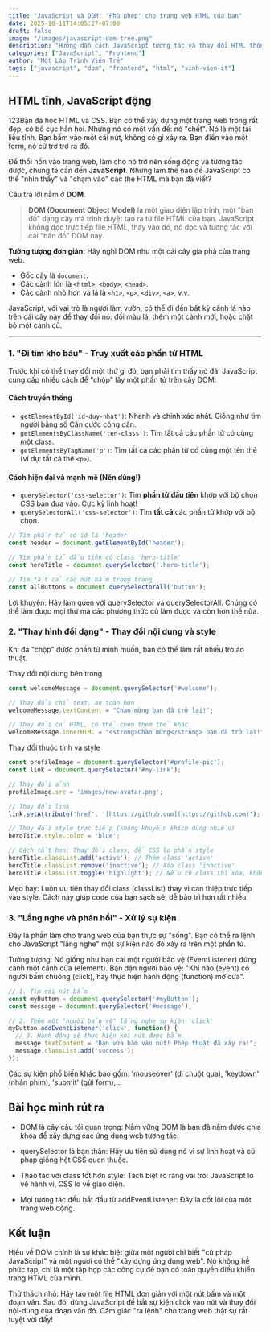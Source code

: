 ```yaml
---
title: "JavaScript và DOM: 'Phù phép' cho trang web HTML của bạn"
date: 2025-10-11T14:05:27+07:00
draft: false
image: "/images/javascript-dom-tree.png"
description: "Hướng dẫn cách JavaScript tương tác và thay đổi HTML thông qua DOM. Học cách truy xuất, thay đổi phần tử và xử lý sự kiện click một cách dễ hiểu."
categories: ["JavaScript", "Frontend"]
author: "Một Lập Trình Viên Trẻ"
tags: ["javascript", "dom", "frontend", "html", "sinh-vien-it"]
---
```


## HTML tĩnh, JavaScript động

123Bạn đã học HTML và CSS. Bạn có thể xây dựng một trang web trông rất đẹp, có bố cục hẳn hoi. Nhưng nó có một vấn đề: nó "chết". Nó là một tài liệu tĩnh. Bạn bấm vào một cái nút, không có gì xảy ra. Bạn điền vào một form, nó cứ trơ trơ ra đó.

Để thổi hồn vào trang web, làm cho nó trở nên sống động và tương tác được, chúng ta cần đến **JavaScript**. Nhưng làm thế nào để JavaScript có thể "nhìn thấy" và "chạm vào" các thẻ HTML mà bạn đã viết?

Câu trả lời nằm ở **DOM**.

> **DOM (Document Object Model)** là một giao diện lập trình, một "bản đồ" dạng cây mà trình duyệt tạo ra từ file HTML của bạn. JavaScript không đọc trực tiếp file HTML, thay vào đó, nó đọc và tương tác với cái "bản đồ" DOM này.

**Tưởng tượng đơn giản:** Hãy nghĩ DOM như một cái cây gia phả của trang web.
-   Gốc cây là `document`.
-   Các cành lớn là `<html>`, `<body>`, `<head>`.
-   Các cành nhỏ hơn và lá là `<h1>`, `<p>`, `<div>`, `<a>`, v.v.

JavaScript, với vai trò là người làm vườn, có thể đi đến bất kỳ cành lá nào trên cái cây này để thay đổi nó: đổi màu lá, thêm một cành mới, hoặc chặt bỏ một cành cũ.



---

### 1. "Đi tìm kho báu" - Truy xuất các phần tử HTML

Trước khi có thể thay đổi một thứ gì đó, bạn phải tìm thấy nó đã. JavaScript cung cấp nhiều cách để "chộp" lấy một phần tử trên cây DOM.

#### Cách truyền thống
-   `getElementById('id-duy-nhat')`: Nhanh và chính xác nhất. Giống như tìm người bằng số Căn cước công dân.
-   `getElementsByClassName('ten-class')`: Tìm tất cả các phần tử có cùng một class.
-   `getElementsByTagName('p')`: Tìm tất cả các phần tử có cùng một tên thẻ (ví dụ: tất cả thẻ `<p>`).

#### Cách hiện đại và mạnh mẽ (Nên dùng!)
-   `querySelector('css-selector')`: Tìm **phần tử đầu tiên** khớp với bộ chọn CSS bạn đưa vào. Cực kỳ linh hoạt!
-   `querySelectorAll('css-selector')`: Tìm **tất cả** các phần tử khớp với bộ chọn.

```javascript
// Tìm phần tử có id là 'header'
const header = document.getElementById('header');

// Tìm phần tử đầu tiên có class 'hero-title'
const heroTitle = document.querySelector('.hero-title');

// Tìm tất cả các nút bấm trong trang
const allButtons = document.querySelectorAll('button');
```
Lời khuyên: Hãy làm quen với querySelector và querySelectorAll. Chúng có thể làm được mọi thứ mà các phương thức cũ làm được và còn hơn thế nữa.

### 2. "Thay hình đổi dạng" - Thay đổi nội dung và style
Khi đã "chộp" được phần tử mình muốn, bạn có thể làm rất nhiều trò ảo thuật.

Thay đổi nội dung bên trong
```javascript
const welcomeMessage = document.querySelector('#welcome');

// Thay đổi chỉ text, an toàn hơn
welcomeMessage.textContent = "Chào mừng bạn đã trở lại!"; 

// Thay đổi cả HTML, có thể chèn thêm thẻ khác
welcomeMessage.innerHTML = "<strong>Chào mừng</strong> bạn đã trở lại!";
```
Thay đổi thuộc tính và style
```javascript
const profileImage = document.querySelector('#profile-pic');
const link = document.querySelector('#my-link');

// Thay đổi ảnh
profileImage.src = 'images/new-avatar.png';

// Thay đổi link
link.setAttribute('href', '[https://github.com](https://github.com)');

// Thay đổi style trực tiếp (không khuyến khích dùng nhiều)
heroTitle.style.color = 'blue';

// Cách tốt hơn: Thay đổi class, để CSS lo phần style
heroTitle.classList.add('active'); // Thêm class 'active'
heroTitle.classList.remove('inactive'); // Xóa class 'inactive'
heroTitle.classList.toggle('highlight'); // Nếu có class thì xóa, không có thì thêm
```
Mẹo hay: Luôn ưu tiên thay đổi class (classList) thay vì can thiệp trực tiếp vào style. Cách này giúp code của bạn sạch sẽ, dễ bảo trì hơn rất nhiều.

### 3. "Lắng nghe và phản hồi" - Xử lý sự kiện
Đây là phần làm cho trang web của bạn thực sự "sống". Bạn có thể ra lệnh cho JavaScript "lắng nghe" một sự kiện nào đó xảy ra trên một phần tử.

Tưởng tượng: Nó giống như bạn cài một người bảo vệ (EventListener) đứng canh một cánh cửa (element). Bạn dặn người bảo vệ: "Khi nào (event) có người bấm chuông (click), hãy thực hiện hành động (function) mở cửa".
```javascript
// 1. Tìm cái nút bấm
const myButton = document.querySelector('#myButton');
const message = document.querySelector('#message');

// 2. Thêm một "người bảo vệ" lắng nghe sự kiện 'click'
myButton.addEventListener('click', function() {
  // 3. Hành động sẽ thực hiện khi nút được bấm
  message.textContent = "Bạn vừa bấm vào nút! Phép thuật đã xảy ra!";
  message.classList.add('success');
});
```
Các sự kiện phổ biến khác bao gồm: 'mouseover' (di chuột qua), 'keydown' (nhấn phím), 'submit' (gửi form),...

## Bài học mình rút ra
- DOM là cây cầu tối quan trọng: Nắm vững DOM là bạn đã nắm được chìa khóa để xây dựng các ứng dụng web tương tác.

- querySelector là bạn thân: Hãy ưu tiên sử dụng nó vì sự linh hoạt và cú pháp giống hệt CSS quen thuộc.

- Thao tác với class tốt hơn style: Tách biệt rõ ràng vai trò: JavaScript lo về hành vi, CSS lo về giao diện.

- Mọi tương tác đều bắt đầu từ addEventListener: Đây là cốt lõi của một trang web động.

## Kết luận
Hiểu về DOM chính là sự khác biệt giữa một người chỉ biết "cú pháp JavaScript" và một người có thể "xây dựng ứng dụng web". Nó không hề phức tạp, chỉ là một tập hợp các công cụ để bạn có toàn quyền điều khiển trang HTML của mình.

Thử thách nhỏ: Hãy tạo một file HTML đơn giản với một nút bấm và một đoạn văn. Sau đó, dùng JavaScript để bắt sự kiện click vào nút và thay đổi nội-dung của đoạn văn đó. Cảm giác "ra lệnh" cho trang web thật sự rất tuyệt vời đấy!